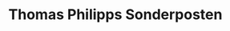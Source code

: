 ---
title: "Thomas Philipps Sonderposten"
url: /brandenburg-an-der-havel/thomas-philipps-sonderposten/
shop: Kramladen
---